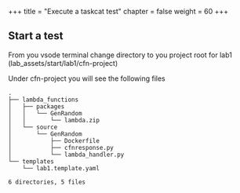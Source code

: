 +++
title = "Execute a taskcat test"
chapter = false
weight = 60
+++



## Start a test


From you vsode terminal change directory to you project root for lab1 (lab_assets/start/lab1/cfn-project)

Under cfn-project you will see the following files
```
.
├── lambda_functions
│   ├── packages
│   │   └── GenRandom
│   │       └── lambda.zip
│   └── source
│       └── GenRandom
│           ├── Dockerfile
│           ├── cfnresponse.py
│           └── lambda_handler.py
└── templates
    └── lab1.template.yaml

6 directories, 5 files

```
